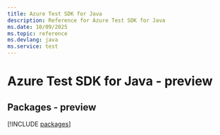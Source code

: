 ```yaml
---
title: Azure Test SDK for Java
description: Reference for Azure Test SDK for Java
ms.date: 10/09/2025
ms.topic: reference
ms.devlang: java
ms.service: test
---
```

# Azure Test SDK for Java - preview
## Packages - preview
[!INCLUDE [packages](test-index.md)]